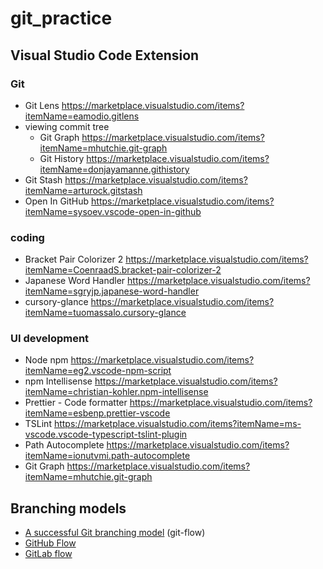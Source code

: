 # git_practice

## Visual Studio Code Extension

### Git

* Git Lens <https://marketplace.visualstudio.com/items?itemName=eamodio.gitlens>
* viewing commit tree
    * Git Graph <https://marketplace.visualstudio.com/items?itemName=mhutchie.git-graph>
    * Git History <https://marketplace.visualstudio.com/items?itemName=donjayamanne.githistory>
* Git Stash <https://marketplace.visualstudio.com/items?itemName=arturock.gitstash>
* Open In GitHub <https://marketplace.visualstudio.com/items?itemName=sysoev.vscode-open-in-github>

### coding

* Bracket Pair Colorizer 2 <https://marketplace.visualstudio.com/items?itemName=CoenraadS.bracket-pair-colorizer-2>
* Japanese Word Handler <https://marketplace.visualstudio.com/items?itemName=sgryjp.japanese-word-handler>
* cursory-glance <https://marketplace.visualstudio.com/items?itemName=tuomassalo.cursory-glance>

### UI development

* Node npm <https://marketplace.visualstudio.com/items?itemName=eg2.vscode-npm-script>
* npm Intellisense <https://marketplace.visualstudio.com/items?itemName=christian-kohler.npm-intellisense>
* Prettier - Code formatter <https://marketplace.visualstudio.com/items?itemName=esbenp.prettier-vscode>
* TSLint <https://marketplace.visualstudio.com/items?itemName=ms-vscode.vscode-typescript-tslint-plugin>
* Path Autocomplete <https://marketplace.visualstudio.com/items?itemName=ionutvmi.path-autocomplete>
* Git Graph <https://marketplace.visualstudio.com/items?itemName=mhutchie.git-graph>

## Branching models

- [A successful Git branching model](https://nvie.com/posts/a-successful-git-branching-model/) (git-flow)
- [GitHub Flow](http://scottchacon.com/2011/08/31/github-flow.html)
- [GitLab flow](https://docs.gitlab.com/ee/workflow/gitlab_flow.html)
